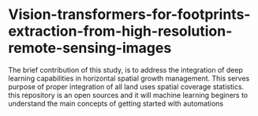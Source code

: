 # Vision-transformers-for-footprints-extraction-from-high-resolution-remote-sensing-images
The brief contribution of this study, is to address the integration of deep learning capabilities in horizontal spatial growth management.  This serves purpose of proper integration of all land uses spatial coverage statistics.
this repository is an open sources
and it will machine learning beginers to understand the main concepts of getting started with automations